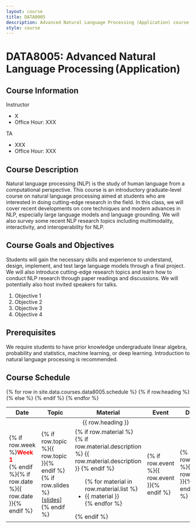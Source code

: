 ```yaml
---
layout: course
title: DATA8005
description: Advanced Natural Language Processing (Application) course taught by Dr Tao Yu.
style: course
---
```


# DATA8005: Advanced Natural Language Processing (Application)

## Course Information

Instructor

- X
- Office Hour: XXX

TA

- XXX
- Office Hour: XXX

## Course Description

Natural language processing (NLP) is the study of human language from a computational perspective. This course is an introductory graduate-level course on natural language processing aimed at students who are interested in doing cutting-edge research in the field. In this class, we will cover recent developments on core techniques and modern advances in NLP, especially large language models and language grounding. We will also survey some recent NLP research topics including multimodality, interactivity, and interoperability for NLP.

## Course Goals and Objectives

Students will gain the necessary skills and experience to understand, design, implement, and test large language models through a final project. We will also introduce cutting-edge research topics and learn how to conduct NLP research through paper readings and discussions. We will potentially also host invited speakers for talks.

1. Objective 1
2. Objective 2
3. Objective 3
4. Objective 4

## Prerequisites

We require students to have prior knowledge undergraduate linear algebra, probability and statistics, machine learning, or deep learning. Introduction to natural language processing is recommended.

## Course Schedule

<table class="table">
<colgroup>
    <col style="width:10%">
    <col style="width:20%">
    <col style="width:40%">
    <col style="width:10%">
    <col style="width:10%">
</colgroup>
<thead>
<tr>
    <th>Date</th>
    <th>Topic</th>
    <th>Material</th>
    <th>Event</th>
    <th>Due</th>
</tr>
</thead>
<tbody>
    {% for row in site.data.courses.data8005.schedule %}
    {% if row.heading %}
    <tr>
        <td colspan="5" style="text-align: center;">{{ row.heading }}</td>
    </tr>
    {% else %}
    <tr>
      <td>{% if row.week %}<b><font color="red">Week 1</font></b><br>{% endif %}{% if row.date %}{{ row.date }}{% endif %}</td>
      <td>
      {% if row.topic %}{{ row.topic }}{% endif %}
        {% if row.slides %}
        <br>
        [<a href="cse587/1_Introduction-to-NLP.pdf">slides</a>]
        {% endif %}
      </td>
      <td>
        {% if row.material %}
        {% if row.material.description %}
        {{ row.material.description }}
        {% endif %}
        <ul>
            {% for material in row.material.list %}
            <li>{{ material }}</li>
            {% endfor %}
        </ul>
        {% endif %}
    </td>
      <td>{% if row.event %}{{ row.event }}{% endif %}</td>
      <td>{% if row.due %}{{ row.due }}{% endif %}</td>
    </tr>
    {% endif %}
    {% endfor %}

</tbody>
</table>
